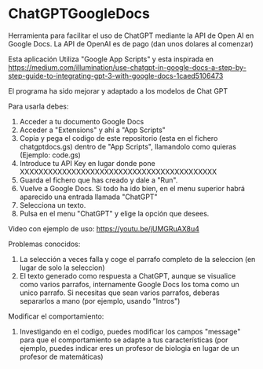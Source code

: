 # ChatGPTGoogleDocs
Herramienta para facilitar el uso de ChatGPT mediante la API de Open AI en Google Docs.
La API de OpenAI es de pago (dan unos dolares al comenzar)

Esta aplicación Utiliza "Google App Scripts" y esta inspirada en https://medium.com/illumination/use-chatgpt-in-google-docs-a-step-by-step-guide-to-integrating-gpt-3-with-google-docs-1caed5106473 

El programa ha sido mejorar y adaptado a los modelos de Chat GPT

Para usarla debes:

1) Acceder a tu documento Google Docs
2) Acceder a "Extensions" y ahí a "App Scripts"
3) Copia y pega el codigo de este repositorio (esta en el fichero chatgptdocs.gs) dentro de "App Scripts", llamandolo como quieras (Ejemplo: code.gs)
4) Introduce tu API Key en lugar donde pone XXXXXXXXXXXXXXXXXXXXXXXXXXXXXXXXXXXXXXXXXX
5) Guarda el fichero que has creado y dale a "Run".
6) Vuelve a Google Docs. Si todo ha ido bien, en el menu superior habrá aparecido una entrada llamada "ChatGPT"
7) Selecciona un texto.
8) Pulsa en el menu "ChatGPT" y elige la opción que desees.

Video con ejemplo de uso:
https://youtu.be/jUMGRuAX8u4

Problemas conocidos:
1) La selección a veces falla y coge el parrafo completo de la seleccion (en lugar de solo la seleccion)
2) El texto generado como respuesta a ChatGPT, aunque se visualice como varios parrafos, internamente Google Docs los toma como un unico parrafo. Si necesitas que sean varios parrafos, deberas separarlos a mano (por ejemplo, usando "Intros")


Modificar el comportamiento:
1) Investigando en el codigo, puedes modificar los campos "message" para que el comportamiento se adapte a tus características (por ejemplo, puedes indicar eres un profesor de biologia en lugar de un profesor de matemáticas)

